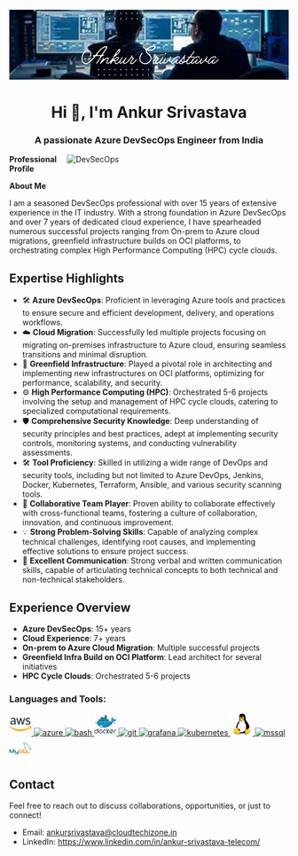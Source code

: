 ![Logo](https://github.com/Ankur-Srivastava-Cloudtechizone/Ankur-Srivastava-Cloudtechizone/blob/main/professional%20name%20banner.png)

<h1 align="center">Hi 👋, I'm Ankur Srivastava</h1>
<h3 align="center">A passionate Azure DevSecOps Engineer from India</h3>

<img align="right" alt="DevSecOps" width="400" src="https://liveimages.algoworks.com/new-algoworks/wp-content/uploads/2022/05/31103033/devOps-cloud-native.gif">

**Professional Profile**

**About Me**

I am a seasoned DevSecOps professional with over 15 years of extensive experience in the IT industry. With a strong foundation in Azure DevSecOps and over 7 years of dedicated cloud experience, I have spearheaded numerous successful projects ranging from On-prem to Azure cloud migrations, greenfield infrastructure builds on OCI platforms, to orchestrating complex High Performance Computing (HPC) cycle clouds.

## Expertise Highlights
- 🛠️ **Azure DevSecOps**: Proficient in leveraging Azure tools and practices to ensure secure and efficient development, delivery, and operations workflows.
- ☁️ **Cloud Migration**: Successfully led multiple projects focusing on migrating on-premises infrastructure to Azure cloud, ensuring seamless transitions and minimal disruption.
- 🌱 **Greenfield Infrastructure**: Played a pivotal role in architecting and implementing new infrastructures on OCI platforms, optimizing for performance, scalability, and security.
- ⚙️ **High Performance Computing (HPC)**: Orchestrated 5-6 projects involving the setup and management of HPC cycle clouds, catering to specialized computational requirements.
- 🛡️ **Comprehensive Security Knowledge**: Deep understanding of security principles and best practices, adept at implementing security controls, monitoring systems, and conducting vulnerability assessments.
- 🛠️ **Tool Proficiency**: Skilled in utilizing a wide range of DevOps and security tools, including but not limited to Azure DevOps, Jenkins, Docker, Kubernetes, Terraform, Ansible, and various security 
                            scanning tools.
- 🤝 **Collaborative Team Player**: Proven ability to collaborate effectively with cross-functional teams, fostering a culture of collaboration, innovation, and continuous improvement.
- 💡 **Strong Problem-Solving Skills**: Capable of analyzing complex technical challenges, identifying root causes, and implementing effective solutions to ensure project success.
- 📢 **Excellent Communication**: Strong verbal and written communication skills, capable of articulating technical concepts to both technical and non-technical stakeholders.

## Experience Overview
- **Azure DevSecOps**: 15+ years
- **Cloud Experience**: 7+ years
- **On-prem to Azure Cloud Migration**: Multiple successful projects
- **Greenfield Infra Build on OCI Platform**: Lead architect for several initiatives
- **HPC Cycle Clouds**: Orchestrated 5-6 projects

<h3 align="left">Languages and Tools:</h3>
<p align="left"> <a href="https://aws.amazon.com" target="_blank" rel="noreferrer"> <img src="https://raw.githubusercontent.com/devicons/devicon/master/icons/amazonwebservices/amazonwebservices-original-wordmark.svg" alt="aws" width="40" height="40"/> </a> <a href="https://azure.microsoft.com/en-in/" target="_blank" rel="noreferrer"> <img src="https://www.vectorlogo.zone/logos/microsoft_azure/microsoft_azure-icon.svg" alt="azure" width="40" height="40"/> </a> <a href="https://www.gnu.org/software/bash/" target="_blank" rel="noreferrer"> <img src="https://www.vectorlogo.zone/logos/gnu_bash/gnu_bash-icon.svg" alt="bash" width="40" height="40"/> </a> <a href="https://www.docker.com/" target="_blank" rel="noreferrer"> <img src="https://raw.githubusercontent.com/devicons/devicon/master/icons/docker/docker-original-wordmark.svg" alt="docker" width="40" height="40"/> </a> <a href="https://git-scm.com/" target="_blank" rel="noreferrer"> <img src="https://www.vectorlogo.zone/logos/git-scm/git-scm-icon.svg" alt="git" width="40" height="40"/> </a> <a href="https://grafana.com" target="_blank" rel="noreferrer"> <img src="https://www.vectorlogo.zone/logos/grafana/grafana-icon.svg" alt="grafana" width="40" height="40"/> </a> <a href="https://kubernetes.io" target="_blank" rel="noreferrer"> <img src="https://www.vectorlogo.zone/logos/kubernetes/kubernetes-icon.svg" alt="kubernetes" width="40" height="40"/> </a> <a href="https://www.linux.org/" target="_blank" rel="noreferrer"> <img src="https://raw.githubusercontent.com/devicons/devicon/master/icons/linux/linux-original.svg" alt="linux" width="40" height="40"/> </a> <a href="https://www.microsoft.com/en-us/sql-server" target="_blank" rel="noreferrer"> <img src="https://www.svgrepo.com/show/303229/microsoft-sql-server-logo.svg" alt="mssql" width="40" height="40"/> </a> <a href="https://www.mysql.com/" target="_blank" rel="noreferrer"> <img src="https://raw.githubusercontent.com/devicons/devicon/master/icons/mysql/mysql-original-wordmark.svg" alt="mysql" width="40" height="40"/> </a> </p>


## Contact
Feel free to reach out to discuss collaborations, opportunities, or just to connect!

- Email: ankursrivastava@cloudtechizone.in
- LinkedIn: https://www.linkedin.com/in/ankur-srivastava-telecom/
